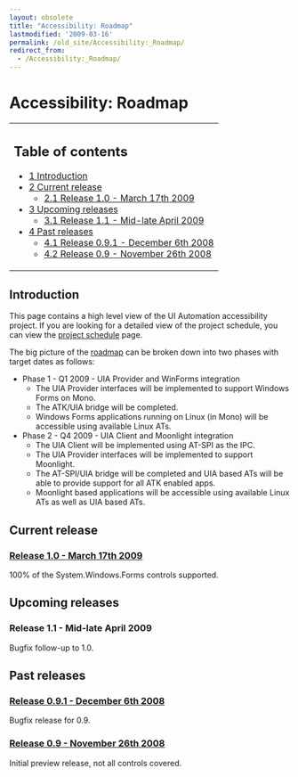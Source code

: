 ```yaml
---
layout: obsolete
title: "Accessibility: Roadmap"
lastmodified: '2009-03-16'
permalink: /old_site/Accessibility:_Roadmap/
redirect_from:
  - /Accessibility:_Roadmap/
---
```


Accessibility: Roadmap
======================

<table>
<col width="100%" />
<tbody>
<tr class="odd">
<td align="left"><h2>Table of contents</h2>
<ul>
<li><a href="#introduction">1 Introduction</a></li>
<li><a href="#current-release">2 Current release</a>
<ul>
<li><a href="#release-10---march-17th-2009">2.1 Release 1.0 - March 17th 2009</a></li>
</ul></li>
<li><a href="#upcoming-releases">3 Upcoming releases</a>
<ul>
<li><a href="#release-11---mid-late-april-2009">3.1 Release 1.1 - Mid-late April 2009</a></li>
</ul></li>
<li><a href="#past-releases">4 Past releases</a>
<ul>
<li><a href="#release-091---december-6th-2008">4.1 Release 0.9.1 - December 6th 2008</a></li>
<li><a href="#release-09---november-26th-2008">4.2 Release 0.9 - November 26th 2008</a></li>
</ul></li>
</ul></td>
</tr>
</tbody>
</table>

Introduction
------------

This page contains a high level view of the UI Automation accessibility project. If you are looking for a detailed view of the project schedule, you can view the [project schedule]({{site.github.url}}/old_site/Accessibility:_Project_Schedule "Accessibility: Project Schedule") page.

The big picture of the [roadmap]({{site.github.url}}/old_site/Accessibility:_Roadmap "Accessibility: Roadmap") can be broken down into two phases with target dates as follows:

-   Phase 1 - Q1 2009 - UIA Provider and WinForms integration
    -   The UIA Provider interfaces will be implemented to support Windows Forms on Mono.
    -   The ATK/UIA bridge will be completed.
    -   Windows Forms applications running on Linux (in Mono) will be accessible using available Linux ATs.
-   Phase 2 - Q4 2009 - UIA Client and Moonlight integration
    -   The UIA Client will be implemented using AT-SPI as the IPC.
    -   The UIA Provider interfaces will be implemented to support Moonlight.
    -   The AT-SPI/UIA bridge will be completed and UIA based ATs will be able to provide support for all ATK enabled apps.
    -   Moonlight based applications will be accessible using available Linux ATs as well as UIA based ATs.

Current release
---------------

### [Release 1.0 - March 17th 2009]({{site.github.url}}/old_site/Accessibility:_Release_Notes_1.0 "Accessibility: Release Notes 1.0")

100% of the System.Windows.Forms controls supported.

Upcoming releases
-----------------

### Release 1.1 - Mid-late April 2009

Bugfix follow-up to 1.0.

Past releases
-------------

### [Release 0.9.1 - December 6th 2008]({{site.github.url}}/old_site/Accessibility:_Release_Notes_0.9.1 "Accessibility: Release Notes 0.9.1")

Bugfix release for 0.9.

### [Release 0.9 - November 26th 2008]({{site.github.url}}/old_site/Accessibility:_Release_Notes_0.9 "Accessibility: Release Notes 0.9")

Initial preview release, not all controls covered.

